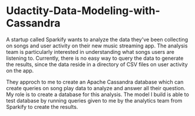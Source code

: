 # Udactity-Data-Modeling-with-Cassandra

A startup called Sparkify wants to analyze the data they've been collecting on songs and user activity on their new music streaming app. The analysis team is particularly interested in understanding what songs users are listening to. Currently, there is no easy way to query the data to generate the results, since the data reside in a directory of CSV files on user activity on the app.

They approch to me to create an Apache Cassandra database which can create queries on song play data to analyze and answer all their question. My role is to create a database for this analysis. The model I build is able to test  database by running queries given to me by the analytics team from Sparkify to create the results.
